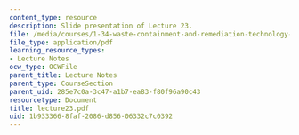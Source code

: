 ```yaml
---
content_type: resource
description: Slide presentation of Lecture 23.
file: /media/courses/1-34-waste-containment-and-remediation-technology-spring-2004/1b9333668faf2086d85606332c7c0392_lecture23.pdf
file_type: application/pdf
learning_resource_types:
- Lecture Notes
ocw_type: OCWFile
parent_title: Lecture Notes
parent_type: CourseSection
parent_uid: 285e7c0a-3c47-a1b7-ea83-f80f96a90c43
resourcetype: Document
title: lecture23.pdf
uid: 1b933366-8faf-2086-d856-06332c7c0392
---
```

